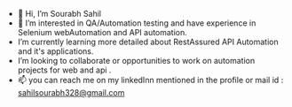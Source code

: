 - 👋 Hi, I’m Sourabh Sahil
- 👀 I’m interested in QA/Automation testing and have experience in Selenium webAutomation and API automation.
-  I’m currently learning more detailed about RestAssured API Automation and it's applications.
-  I’m looking to collaborate or opportunities to work on automation projects for web and api .
- 📫 you can reach me on my linkedInn mentioned in the profile or mail id : sahilsourabh328@gmail.com

<!---
sahilSourabh/sahilSourabh is a ✨ special ✨ repository because its `README.md` (this file) appears on your GitHub profile.
You can click the Preview link to take a look at your changes.
--->
